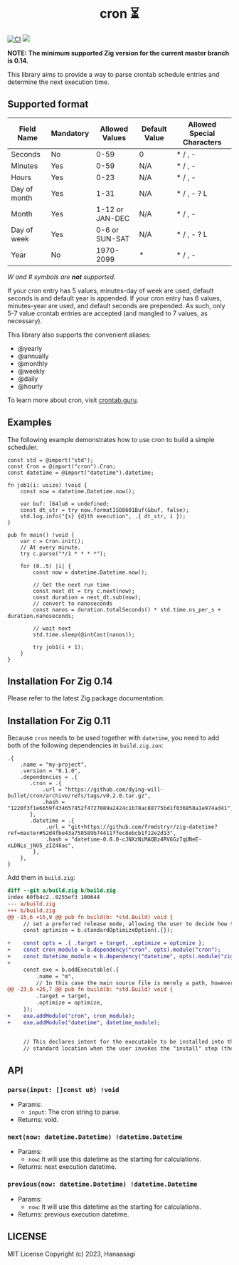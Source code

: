 <h1 align="center"> cron ⏳ </h1>

[![CI](https://github.com/dying-will-bullet/cron/actions/workflows/ci.yaml/badge.svg)](https://github.com/dying-will-bullet/cron/actions/workflows/ci.yaml)
![](https://img.shields.io/badge/language-zig-%23ec915c)

**NOTE: The minimum supported Zig version for the current master branch is 0.14.**

This library aims to provide a way to parse crontab schedule entries and determine the next execution time.

## Supported format

| Field Name   | Mandatory | Allowed Values  | Default Value | Allowed Special Characters |
| ------------ | --------- | --------------- | ------------- | -------------------------- |
| Seconds      | No        | 0-59            | 0             | \* / , -                   |
| Minutes      | Yes       | 0-59            | N/A           | \* / , -                   |
| Hours        | Yes       | 0-23            | N/A           | \* / , -                   |
| Day of month | Yes       | 1-31            | N/A           | \* / , - ? L               |
| Month        | Yes       | 1-12 or JAN-DEC | N/A           | \* / , -                   |
| Day of week  | Yes       | 0-6 or SUN-SAT  | N/A           | \* / , - ? L               |
| Year         | No        | 1970-2099       | \*            | \* / , -                   |

_W and # symbols are **not** supported._

If your cron entry has 5 values, minutes-day of week are used, default seconds is and default year is appended.
If your cron entry has 6 values, minutes-year are used, and default seconds are prepended.
As such, only 5-7 value crontab entries are accepted (and mangled to 7 values, as necessary).

This library also supports the convenient aliases:

- @yearly
- @annually
- @monthly
- @weekly
- @daily
- @hourly

To learn more about cron, visit [crontab.guru](https://crontab.guru/).

## Examples

The following example demonstrates how to use cron to build a simple scheduler.

```zig
const std = @import("std");
const Cron = @import("cron").Cron;
const datetime = @import("datetime").datetime;

fn job1(i: usize) !void {
    const now = datetime.Datetime.now();

    var buf: [64]u8 = undefined;
    const dt_str = try now.formatISO8601Buf(&buf, false);
    std.log.info("{s} {d}th execution", .{ dt_str, i });
}

pub fn main() !void {
    var c = Cron.init();
    // At every minute.
    try c.parse("*/1 * * * *");

    for (0..5) |i| {
        const now = datetime.Datetime.now();

        // Get the next run time
        const next_dt = try c.next(now);
        const duration = next_dt.sub(now);
        // convert to nanoseconds
        const nanos = duration.totalSeconds() * std.time.ns_per_s + duration.nanoseconds;

        // wait next
        std.time.sleep(@intCast(nanos));

        try job1(i + 1);
    }
}
```

## Installation For Zig 0.14

Please refer to the latest Zig package documentation.

## Installation For Zig 0.11

Because `cron` needs to be used together with `datetime`, you need to add both of the following dependencies in `build.zig.zon`:

```
.{
    .name = "my-project",
    .version = "0.1.0",
    .dependencies = .{
       .cron = .{
           .url = "https://github.com/dying-will-bullet/cron/archive/refs/tags/v0.2.0.tar.gz",
           .hash = "1220f3f1e6659f434657452f4727889a2424c1b78ac88775bd1f036858a1e974ad41",
       },
       .datetime = .{
            .url = "git+https://github.com/frmdstryr/zig-datetime?ref=master#52d4fbe43a758589b74411ffec8ebcb1f12e2d13",
            .hash = "datetime-0.8.0-cJNXzNiMAQBz4RV6Gz7qUNeE-xLDNLs_jNU5_zIZ48as",
        },
    },
}
```

Add them in `build.zig`:

```diff
diff --git a/build.zig b/build.zig
index 60fb4c2..0255ef3 100644
--- a/build.zig
+++ b/build.zig
@@ -15,6 +15,9 @@ pub fn build(b: *std.Build) void {
     // set a preferred release mode, allowing the user to decide how to optimize.
     const optimize = b.standardOptimizeOption(.{});

+    const opts = .{ .target = target, .optimize = optimize };
+    const cron_module = b.dependency("cron", opts).module("cron");
+    const datetime_module = b.dependency("datetime", opts).module("zig-datetime");
+
     const exe = b.addExecutable(.{
         .name = "m",
         // In this case the main source file is merely a path, however, in more
@@ -23,6 +26,7 @@ pub fn build(b: *std.Build) void {
         .target = target,
         .optimize = optimize,
     });
+    exe.addModule("cron", cron_module);
+    exe.addModule("datetime", datetime_module);


     // This declares intent for the executable to be installed into the
     // standard location when the user invokes the "install" step (the default
```

## API

### `parse(input: []const u8) !void`

- Params:
  - `input`: The cron string to parse.
- Returns: void.

### `next(now: datetime.Datetime) !datetime.Datetime`

- Params:
  - `now`: It will use this datetime as the starting for calculations.
- Returns: next execution datetime.

### `previous(now: datetime.Datetime) !datetime.Datetime`

- Params:
  - `now`: It will use this datetime as the starting for calculations.
- Returns: previous execution datetime.

## LICENSE

MIT License Copyright (c) 2023, Hanaasagi
